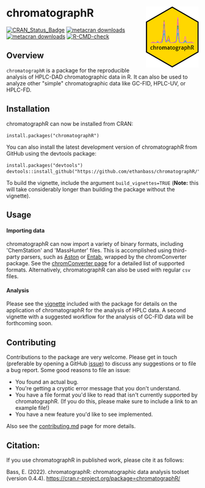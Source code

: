 # chromatographR <a href='https://ethanbass.github.io/chromatographR/'><img src='man/figures/logo.png' align="right" height="160" /></a>

<!-- badges: start -->
  [![CRAN_Status_Badge](https://www.r-pkg.org/badges/version/chromatographR)](https://cran.r-project.org/package=chromatographR)
  [![metacran downloads](https://cranlogs.r-pkg.org/badges/grand-total/chromatographR)](https://cran.r-project.org/package=chromatographR)
  [![metacran downloads](https://cranlogs.r-pkg.org/badges/last-month/chromatographR)](https://cran.r-project.org/package=chromatographR)
  [![R-CMD-check](https://github.com/ethanbass/chromatographR/actions/workflows/R-CMD-check.yaml/badge.svg)](https://github.com/ethanbass/chromatographR/actions/workflows/R-CMD-check.yaml)
  <!-- badges: end -->

## Overview
`chromatographR` is a package for the reproducible analysis of HPLC-DAD chromatographic data in R. It can also be used to analyze other "simple" chromatographic data like GC-FID, HPLC-UV, or HPLC-FD.
  
## Installation

chromatographR can now be installed from CRAN:

```
install.packages("chromatographR")
```

You can also install the latest development version of chromatographR from GitHub using the devtools package:

```
install.packages("devtools")
devtools::install_github("https://github.com/ethanbass/chromatographR/")
```

To build the vignette, include the argument `build_vignettes=TRUE` (**Note:** this will take considerably longer than building the package without the vignette).

## Usage

#### Importing data
chromatographR can now import a variety of binary formats, including 'ChemStation' and 'MassHunter' files. This is accomplished using third-party parsers, such as [Aston](https://github.com/bovee/aston) or [Entab](https://github.com/bovee/entab), wrapped by the chromConverter package. See the [chromConverter page](https://ethanbass.github.io/chromConverter/) for a detailed list of supported formats. Alternatively, chromatographR can also be used with regular `csv` files.

#### Analysis
Please see the [vignette](https://ethanbass.github.io/chromatographR/articles/chromatographR.html) included with the package for details on the application of chromatographR for the analysis of HPLC data. A second vignette with a suggested workflow for the analysis of GC-FID data will be forthcoming soon. 

## Contributing

Contributions to the package are very welcome. Please get in touch (preferable by opening a GitHub [issue](https://github.com/ethanbass/chromatographR/issues)) to discuss any suggestions or to file a bug report. Some good reasons to file an issue:

- You found an actual bug.  
- You're getting a cryptic error message that you don't understand.  
- You have a file format you'd like to read that isn't currently supported by chromatographR.  (If you do this, please make sure to include a link to an example file!)  
- You have a new feature you'd like to see implemented.  

Also see the [contributing.md](https://github.com/ethanbass/chromatographR/blob/master/docs/contributing.md) page for more details.

## Citation:

If you use chromatographR in published work, please cite it as follows:

Bass, E. (2022). chromatographR: chromatographic data analysis toolset (version 0.4.4).
https://cran.r-project.org/package=chromatographR/
